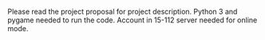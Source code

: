 Please read the project proposal for project description.
Python 3 and pygame needed to run the code.
Account in 15-112 server needed for online mode. 
